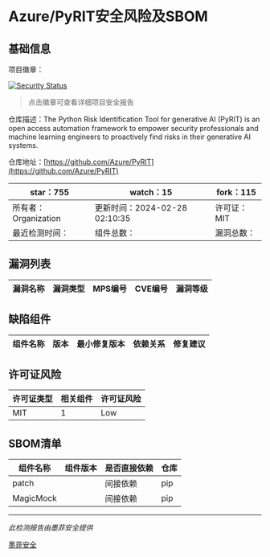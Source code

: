 # Azure/PyRIT安全风险及SBOM

## 基础信息

项目徽章：

[![Security Status](https://www.murphysec.com/platform3/v31/badge/1762548424108048385.svg)](https://www.murphysec.com/console/report/1761835764703092736/1762548424108048385)

> 点击徽章可查看详细项目安全报告

仓库描述：The Python Risk Identification Tool for generative AI (PyRIT) is an open access automation framework to empower security professionals and machine learning engineers to proactively find risks in their generative AI systems.

仓库地址：[https://github.com/Azure/PyRIT](https://github.com/Azure/PyRIT)

| star：755 | watch：15 | fork：115 |
| ----------- | -------------- | ------------ |
| 所有者：Organization | 更新时间：2024-02-28 02:10:35 | 许可证：MIT |
| 最近检测时间： | 组件总数： | 漏洞总数： |




## 漏洞列表

| 漏洞名称 | 漏洞类型 | MPS编号 | CVE编号 | 漏洞等级 |
| ------- | ------ | ------- | ------ | ----- |





## 缺陷组件

| 组件名称 | 版本 | 最小修复版本 | 依赖关系 | 修复建议 |
| -------- | ---- | ------------ | -------- | -------- |





## 许可证风险

| 许可证类型 | 相关组件 | 许可证风险 |
| ---------- | -------- | ---------- |
|MIT|1|Low|




## SBOM清单

| 组件名称 | 组件版本 | 是否直接依赖 | 仓库 |
| -------- | -------- | ------------ | ---- |
|patch||间接依赖|pip|
|MagicMock||间接依赖|pip|


------

*此检测报告由墨菲安全提供*

[墨菲安全](www.murphysec.com)
